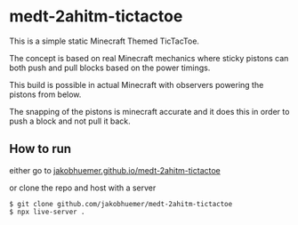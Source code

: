 # medt-2ahitm-tictactoe

This is a simple static Minecraft Themed TicTacToe.

The concept is based on real Minecraft mechanics where sticky pistons
can both push and pull blocks based on the power timings.

This build is possible in actual Minecraft with observers powering the
pistons from below.

The snapping of the pistons is minecraft accurate and it does this in order
to push a block and not pull it back.

## How to run

either go to [jakobhuemer.github.io/medt-2ahitm-tictactoe](https://jakobhuemer.github.io/medt-2ahitm-tictactoe)

or clone the repo and host with a server

```shell
$ git clone github.com/jakobhuemer/medt-2ahitm-tictactoe
$ npx live-server .
```

